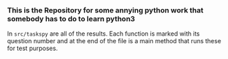 ### This is the Repository for some annying python work that somebody has to do to learn python3

In ``src/taskspy`` are all of the results. Each function is marked with its question number and at the end of the file is a main method that runs these for test purposes.


